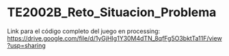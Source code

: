 # TE2002B_Reto_Situacion_Problema

Link para el código completo del juego en processing: https://drive.google.com/file/d/1yGjHIg1Y30M4dTN_8qfFg5O3bktTa11F/view?usp=sharing
